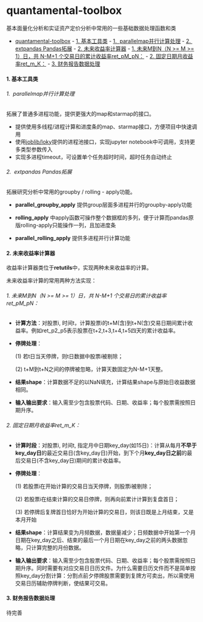 # quantamental-toolbox

基本面量化分析和实证资产定价分析中常用的一些基础数据处理函数和类

- [quantamental-toolbox](#quantamental-toolbox)
      - [1. 基本工具类](#1-基本工具类)
          - [1. ​	parallelmap并行计算处理](#1-parallelmap并行计算处理)
          - [2. ​	extpandas Pandas拓展](#2-extpandas-pandas拓展)
      - [2. 未来收益率计算器](#2-未来收益率计算器)
          - [1. 未来M到N（N \>= M \>= 1）日，共 N-M+1 个交易日的累计收益率ret\_pM\_pN：](#1-未来m到nn--m--1日共-n-m1-个交易日的累计收益率ret_pm_pn)
          - [2. 固定日期月收益率ret\_m\_K：](#2-固定日期月收益率ret_m_k)
      - [3. 财务报告数据处理](#3-财务报告数据处理)


#### 1. 基本工具类

###### 1. ​	parallelmap并行计算处理

拓展了普通多进程功能，提供更强大的map和starmap的接口。

   - 提供使用多线程/进程计算和进度条的map、starmap接口，方便项目中快速调用
   - 使用[joblib/loky](https://github.com/joblib/loky)提供的进程池接口，实现jupyter notebook中可调用，支持更多类型参数传入
   - 实现多进程timeout，可设置单个任务超时时间，超时任务自动终止

###### 2. ​	extpandas Pandas拓展

拓展研究分析中常用的groupby / rolling - apply功能。

   - **parallel_groupby_apply** 提供group层面多进程并行的groupby-apply功能

   - **rolling_apply** 中apply函数可操作整个数据框的多列，便于计算而pandas原版rolling-apply只能操作一列，且加进度条

   - **parallel_rolling_apply** 提供多进程并行计算功能

     

#### 2. 未来收益率计算器

收益率计算器类位于**retutils**中，实现两种未来收益率的计算。

未来收益率计算的常用两种方法实现：

###### 1. 未来M到N（N >= M >= 1）日，共 N-M+1 个交易日的累计收益率ret_pM_pN：

   - **计算方法**：对股票i, 时间t，计算股票i的t+M(含)到t+N(含)交易日期间累计收益率。例如ret_p2_p5表示股票在t+2,t+3,t+4,t+5四天的累计收益率。

   - **停牌处理**：

     (1) 若t日当天停牌，则t日数据中股票i被剔除；

     (2) t+M到t+N之间的停牌被忽略，计算天数固定为N-M+1天整。

   - **结果shape**：计算数据不足的以NaN填充，计算结果shape与原始日收益数据相同。

   - **输入输出要求**：输入需至少包含股票代码、日期、收益率；每个股票需按照日期升序。

###### 2. 固定日期月收益率ret_m_K：

   - **计算时段**：对股票i, 时间t, 指定月中日期key_day(如15日)：计算从每月**不早于key_day日**的最近交易日(含key_day日)开始，到下个月**key_day日之前**的最后交易日(不含key_day日)期间的累计收益率。

   - **停牌处理**：

     (1) 若股票i在开始计算的交易日当天停牌，则股票i被剔除；

     (2) 若股票i在结束计算的交易日停牌，则再向前累计计算到复盘首日；

     (3) 若停牌后复牌首日恰好为开始计算的交易日，则该日既是上月结束，又是本月开始

   - **结果shape**：计算结果变为月频数据，数据量减少；日频数据中开始第一个月日期在key_day之后、结束的最后一个月日期在key_day之前的两头数据忽略，只计算完整的月份数据。

   - **输入输出要求**：输入需至少包含股票代码、日期、收益率；每个股票需按照日期升序。同时需要有对应交易日日历文件。为什么需要日历文件而不是简单按照key_day分割计算：分割点前夕停牌股票需要到复牌方可卖出，所以需使用交易日历辅助停牌判断，使结果可交易。

     

#### 3. 财务报告数据处理

待完善